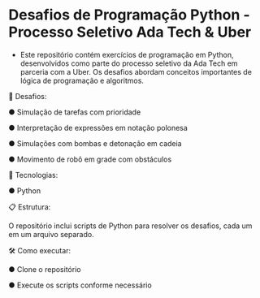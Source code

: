 # Desafios de Programação Python - Processo Seletivo Ada Tech & Uber

* Este repositório contém exercícios de programação em Python, desenvolvidos como parte do processo seletivo da Ada Tech em parceria com a Uber. Os desafios abordam conceitos importantes de lógica de programação e algoritmos.

🎯 Desafios:

● Simulação de tarefas com prioridade

● Interpretação de expressões em notação polonesa

● Simulações com bombas e detonação em cadeia

● Movimento de robô em grade com obstáculos


🚀 Tecnologias:

● Python


📋 Estrutura:

O repositório inclui scripts de Python para resolver os desafios, cada um em um arquivo separado.

🛠️ Como executar:

● Clone o repositório

● Execute os scripts conforme necessário

